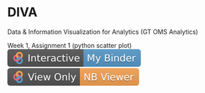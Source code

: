 # DIVA
Data &amp; Information Visualization for Analytics (GT OMS Analytics)

Week 1, Assignment 1 (python scatter plot) 
[![My Binder badge](https://github.com/diva-lab/DIVA/blob/master/binder/img/Interactive-My%20Binder-blue.svg)](https://mybinder.org/v2/gh/diva-lab/DIVA/master?urlpath=lab/tree/week1/HelloWorld_pyScatter.ipynb) 
[![NB Viewer Badge](https://github.com/diva-lab/DIVA/blob/master/binder/img/View%20Only-NB%20Viewer-orange.svg)](https://nbviewer.jupyter.org/github/diva-lab/DIVA/blob/master/week1/HelloWorld_pyScatter.ipynb)
